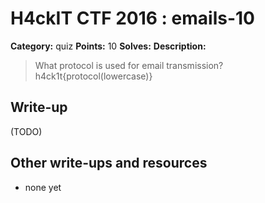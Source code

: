 # H4ckIT CTF 2016 : emails-10

**Category:** quiz
**Points:** 10
**Solves:**
**Description:**

> What protocol is used for email transmission?  h4ck1t{protocol(lowercase)}

## Write-up

(TODO)

## Other write-ups and resources

* none yet
